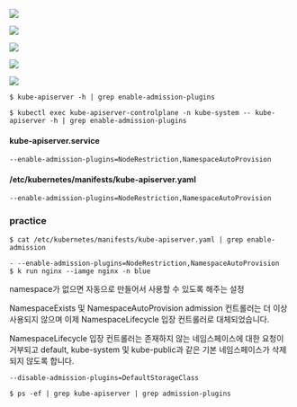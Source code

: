 ![](www.udemy.com_course_certified-kubernetes-application-developer_learn_lecture_17478616%20(54).png)

![](www.udemy.com_course_certified-kubernetes-application-developer_learn_lecture_17478616%20(55).png)


![](www.udemy.com_course_certified-kubernetes-application-developer_learn_lecture_17478616%20(56).png)


![](www.udemy.com_course_certified-kubernetes-application-developer_learn_lecture_17478616%20(57).png)


![](www.udemy.com_course_certified-kubernetes-application-developer_learn_lecture_17478616%20(58).png)


```
$ kube-apiserver -h | grep enable-admission-plugins
```

```
$ kubectl exec kube-apiserver-controlplane -n kube-system -- kube-apiserver -h | grep enable-admission-plugins
```

#### kube-apiserver.service

```
--enable-admission-plugins=NodeRestriction,NamespaceAutoProvision
```

#### /etc/kubernetes/manifests/kube-apiserver.yaml

```
--enable-admission-plugins=NodeRestriction,NamespaceAutoProvision
```


### practice

```
$ cat /etc/kubernetes/manifests/kube-apiserver.yaml | grep enable-admission
```


```
- --enable-admission-plugins=NodeRestriction,NamespaceAutoProvision
$ k run nginx --iamge nginx -n blue
```
namespace가 없으면 자동으로 만들어서 사용할 수 있도록 해주는 설정


  

NamespaceExists 및 NamespaceAutoProvision admission 컨트롤러는 더 이상 사용되지 않으며 이제 NamespaceLifecycle 입장 컨트롤러로 대체되었습니다. 

NamespaceLifecycle 입장 컨트롤러는 존재하지 않는 네임스페이스에 대한 요청이 거부되고 default, kube-system 및 kube-public과 같은 기본 네임스페이스가 삭제되지 않도록 합니다.

```
--disable-admission-plugins=DefaultStorageClass
```

```
$ ps -ef | grep kube-apiserver | grep admission-plugins
```